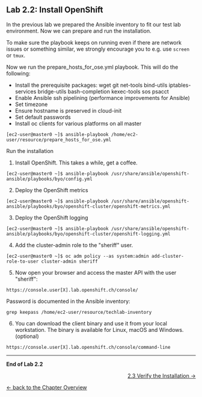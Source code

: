## Lab 2.2: Install OpenShift

In the previous lab we prepared the Ansible inventory to fit our test lab environment. Now we can prepare and run the installation.

To make sure the playbook keeps on running even if there are network issues or something similar, we strongly encourage you to e.g. use `screen` or `tmux`.

Now we run the prepare_hosts_for_ose.yml playbook. This will do the following:
- Install the prerequisite packages: wget git net-tools bind-utils iptables-services bridge-utils bash-completion kexec-tools sos psacct
- Enable Ansible ssh pipelining (performance improvements for Ansible)
- Set timezone
- Ensure hostname is preserved in cloud-init
- Set default passwords
- Install oc clients for various platforms on all master

```
[ec2-user@master0 ~]$ ansible-playbook /home/ec2-user/resource/prepare_hosts_for_ose.yml
```

Run the installation
1. Install OpenShift. This takes a while, get a coffee.
```
[ec2-user@master0 ~]$ ansible-playbook /usr/share/ansible/openshift-ansible/playbooks/byo/config.yml
```

2. Deploy the OpenShift metrics
```
[ec2-user@master0 ~]$ ansible-playbook /usr/share/ansible/openshift-ansible/playbooks/byo/openshift-cluster/openshift-metrics.yml
```

3. Deploy the OpenShift logging
```
[ec2-user@master0 ~]$ ansible-playbook /usr/share/ansible/openshift-ansible/playbooks/byo/openshift-cluster/openshift-logging.yml
```

4. Add the cluster-admin role to the "sheriff" user.
```
[ec2-user@master0 ~]$ oc adm policy --as system:admin add-cluster-role-to-user cluster-admin sheriff
```

5. Now open your browser and access the master API with the user "sheriff":
```
https://console.user[X].lab.openshift.ch/console/
```
Password is documented in the Ansible inventory:
```
grep keepass /home/ec2-user/resource/techlab-inventory
```

6. You can download the client binary and use it from your local workstation. The binary is available for Linux, macOS and Windows. (optional)
```
https://console.user[X].lab.openshift.ch/console/command-line
```

---

**End of Lab 2.2**

<p width="100px" align="right"><a href="23_verification.md">2.3 Verify the Installation →</a></p>

[← back to the Chapter Overview](20_installation.md)
